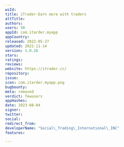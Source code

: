 ```yaml
---
wsId: 
title: iTrader-Earn more with traders
altTitle: 
authors: 
users: 50
appId: com.itarder.myapp
appCountry: 
released: 2022-05-27
updated: 2022-11-14
version: 1.0.26
stars: 
ratings: 
reviews: 
website: https://itrader.cc/
repository: 
issue: 
icon: com.itarder.myapp.png
bugbounty: 
meta: removed
verdict: fewusers
appHashes: 
date: 2023-08-04
signer: 
twitter: 
social: 
redirect_from: 
developerName: "Social\_Trading\_International\_INC"
features: 

---
```


